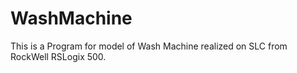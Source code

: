 # WashMachine
This is a Program for model of Wash Machine realized on SLC from RockWell RSLogix 500.
